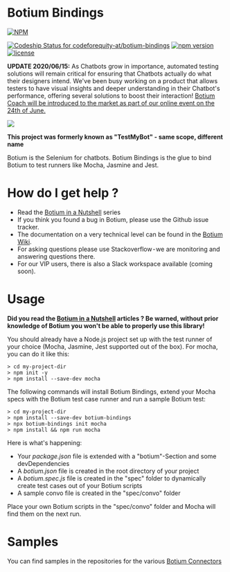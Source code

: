 Botium Bindings
===============

[![NPM](https://nodei.co/npm/botium-bindings.png?downloads=true&downloadRank=true&stars=true)](https://nodei.co/npm/botium-bindings/)

[ ![Codeship Status for codeforequity-at/botium-bindings](https://app.codeship.com/projects/077a7140-3175-0135-cee8-5eb28f78bdf5/status?branch=master)](https://app.codeship.com/projects/225703)
[![npm version](https://badge.fury.io/js/botium-bindings.svg)](https://badge.fury.io/js/botium-bindings)
[![license](https://img.shields.io/github/license/mashape/apistatus.svg)]()

**UPDATE 2020/06/15:** As Chatbots grow in importance, automated testing solutions will remain critical for ensuring that Chatbots actually do what their designers intend. We've been busy working on a product that allows testers to have visual insights and deeper understanding in their Chatbot's performance, offering several solutions to boost their interaction!
[Botium Coach will be introduced to the market as part of our online event on the 24th of June.](https://www.botium.ai/coach/)

[![](http://img.youtube.com/vi/WsNaDfZ7WHk/0.jpg)](http://www.youtube.com/watch?v=WsNaDfZ7WHk "Botium Coach is coming on 24th of June")

__This project was formerly known as "TestMyBot" - same scope, different name__

Botium is the Selenium for chatbots. Botium Bindings is the glue to bind Botium to test runners like Mocha, Jasmine and Jest.

# How do I get help ?
* Read the [Botium in a Nutshell](https://medium.com/@floriantreml/botium-in-a-nutshell-part-1-overview-f8d0ceaf8fb4) series
* If you think you found a bug in Botium, please use the Github issue tracker.
* The documentation on a very technical level can be found in the [Botium Wiki](https://github.com/codeforequity-at/botium-core/wiki).
* For asking questions please use Stackoverflow - we are monitoring and answering questions there.
* For our VIP users, there is also a Slack workspace available (coming soon).

# Usage

__Did you read the [Botium in a Nutshell](https://medium.com/@floriantreml/botium-in-a-nutshell-part-1-overview-f8d0ceaf8fb4) articles ? Be warned, without prior knowledge of Botium you won't be able to properly use this library!__

You should already have a Node.js project set up with the test runner of your choice (Mocha, Jasmine, Jest supported out of the box). For mocha, you can do it like this:

```
> cd my-project-dir
> npm init -y
> npm install --save-dev mocha
```

The following commands will install Botium Bindings, extend your Mocha specs with the Botium test case runner and run a sample Botium test:

```
> cd my-project-dir
> npm install --save-dev botium-bindings
> npx botium-bindings init mocha
> npm install && npm run mocha
```

Here is what's happening:
* Your _package.json_ file is extended with a "botium"-Section and some devDependencies
* A _botium.json_ file is created in the root directory of your project
* A _botium.spec.js_ file is created in the "spec" folder to dynamically create test cases out of your Botium scripts
* A sample convo file is created in the "spec/convo" folder

Place your own Botium scripts in the "spec/convo" folder and Mocha will find them on the next run.

# Samples

You can find samples in the repositories for the various [Botium Connectors](https://botium.atlassian.net/wiki/spaces/BOTIUM/pages/360553/Botium+Connectors)
